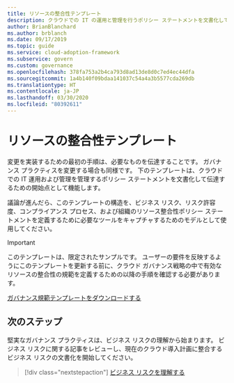 ```yaml
---
title: リソースの整合性テンプレート
description: クラウドでの IT の運用と管理を行うポリシー ステートメントを文書化して伝達するための開始点としてこのテンプレートを使用します。
author: BrianBlanchard
ms.author: brblanch
ms.date: 09/17/2019
ms.topic: guide
ms.service: cloud-adoption-framework
ms.subservice: govern
ms.custom: governance
ms.openlocfilehash: 378fa753a2b4ca793d8ad13de8d0c7ed4ec44dfa
ms.sourcegitcommit: 1a4b140f09bdaa141037c54a4a3b5577cda269db
ms.translationtype: HT
ms.contentlocale: ja-JP
ms.lasthandoff: 03/30/2020
ms.locfileid: "80392611"
---
```

# <a name="resource-consistency-template"></a>リソースの整合性テンプレート

変更を実装するための最初の手順は、必要なものを伝達することです。 ガバナンス プラクティスを変更する場合も同様です。 下のテンプレートは、クラウドでの IT 運用および管理を管理するポリシー ステートメントを文書化して伝達するための開始点として機能します。

議論が進んだら、このテンプレートの構造を、ビジネス リスク、リスク許容度、コンプライアンス プロセス、および組織のリソース整合性ポリシー ステートメントを定義するために必要なツールをキャプチャするためのモデルとして使用してください。

> [!IMPORTANT]
> このテンプレートは、限定されたサンプルです。 ユーザーの要件を反映するようにこのテンプレートを更新する前に、クラウド ガバナンス戦略の中で有効なリソースの整合性の規範を定義するための以降の手順を確認する必要があります。

[ガバナンス規範テンプレートをダウンロードする](https://archcenter.blob.core.windows.net/cdn/fusion/governance/Resource%20Consistency%20Discipline%20Template.docx)

## <a name="next-steps"></a>次のステップ

堅実なガバナンス プラクティスは、ビジネス リスクの理解から始まります。 ビジネス リスクに関する記事をレビューし、現在のクラウド導入計画に整合するビジネス リスクの文書化を開始してください。

> [!div class="nextstepaction"]
> [ビジネス リスクを理解する](./business-risks.md)
